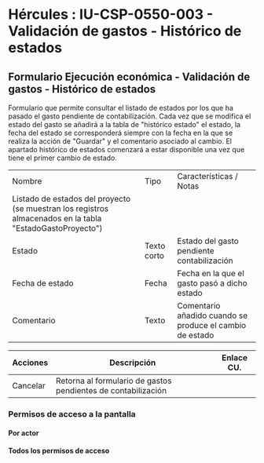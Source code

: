 # Hércules : IU\-CSP\-0550\-003 \- Validación de gastos \- Histórico de estados



## Formulario Ejecución económica \- Validación de gastos \- Histórico de estados

Formulario que permite consultar el listado de estados por los que ha pasado el gasto pendiente de contabilización. Cada vez que se modifica el estado del gasto se añadirá a la tabla de "histórico estado" el estado, la fecha del estado se corresponderá siempre con la fecha en la que se realiza la acción de "Guardar" y el comentario asociado al cambio. El apartado histórico de estados comenzará a estar disponible una vez que tiene el primer cambio de estado.



|  | | |
| --- | --- | --- |
| Nombre | Tipo | Características / Notas |
| Listado de estados del proyecto (se muestran los registros almacenados en la tabla "EstadoGastoProyecto") | | |
| Estado | Texto corto | Estado del gasto pendiente contabilización |
| Fecha de estado | Fecha | Fecha en la que el gasto pasó a dicho estado |
| Comentario | Texto | Comentario añadido cuando se produce el cambio de estado |



| Acciones | Descripción | Enlace CU. |
| --- | --- | --- |
| Cancelar | Retorna al formulario de gastos pendientes de contabilización |  |

### Permisos de acceso a la pantalla

#### Por actor

#### Todos los permisos de acceso




